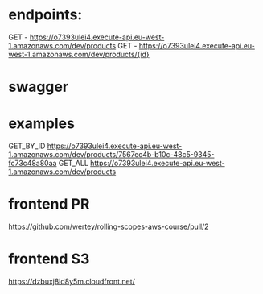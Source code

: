 # endpoints:
GET - https://o7393ulei4.execute-api.eu-west-1.amazonaws.com/dev/products
GET - https://o7393ulei4.execute-api.eu-west-1.amazonaws.com/dev/products/{id}

# swagger

# examples
GET_BY_ID https://o7393ulei4.execute-api.eu-west-1.amazonaws.com/dev/products/7567ec4b-b10c-48c5-9345-fc73c48a80aa
GET_ALL https://o7393ulei4.execute-api.eu-west-1.amazonaws.com/dev/products


# frontend PR
https://github.com/wertey/rolling-scopes-aws-course/pull/2

# frontend S3
https://dzbuxj8ld8y5m.cloudfront.net/